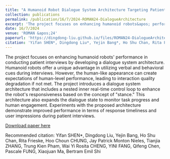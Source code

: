 ```yaml
---
title: "A Humanoid Robot Dialogue System Architecture Targeting Patient Interview Tasks"
collection: publications
permalink: /publication/16/7/2024-ROMAN24-DialogueArchitecture
excerpt: 'The project focuses on enhancing humanoid robots&apos; performance in conducting patient interviews by developing a dialogue system architecture. Humanoid robots offer a unique advantage in utilizing verbal and behavioral cues during interviews. However, the human-like appearance can create expectations of human-level performance, leading to interaction quality degradation if not met. The project introduces a dialogue system architecture that includes a nested inner real-time control loop to enhance the robot&apos;s responsiveness based on the concept of &quot;stance.&quot; This architecture also expands the dialogue state to monitor task progress and human engagement. Experiments with the proposed architecture demonstrate improved performance in terms of response timeliness and user impressions during patient interviews.'
date: 16/7/2024
venue: 'ROMAN &apos;24'
paperurl: 'https://dingdong-liu.github.io/files/ROMAN24-DialogueArchitecture.pdf'
citation: 'Yifan SHEN*, Dingdong Liu*, Yejin Bang*, Ho Shu Chan, Rita Frieske, Hoo Choun CHUNG, Jay Patrick Monton Nieles, Tianjia ZHANG, Trung Kien Pham, Wai Yi Rosita CHENG, YINI FANG, Qifeng Chen, Pascale FUNG, Xiaojuan Ma, Bertram Emil Shi. 2024 33rd IEEE International Conference on Robot and Human Interactive Communication (ROMAN), Pasadena, CA, USA, 2024, pp. 1394-1401, doi: 10.1109/RO-MAN60168.2024.10731285.'
---
```

The project focuses on enhancing humanoid robots&apos; performance in conducting patient interviews by developing a dialogue system architecture. Humanoid robots offer a unique advantage in utilizing verbal and behavioral cues during interviews. However, the human-like appearance can create expectations of human-level performance, leading to interaction quality degradation if not met. The project introduces a dialogue system architecture that includes a nested inner real-time control loop to enhance the robot&apos;s responsiveness based on the concept of &quot;stance.&quot; This architecture also expands the dialogue state to monitor task progress and human engagement. Experiments with the proposed architecture demonstrate improved performance in terms of response timeliness and user impressions during patient interviews.

[Download paper here](https://dingdong-liu.github.io/files/ROMAN24-DialogueArchitecture.pdf)

Recommended citation: Yifan SHEN*, Dingdong Liu, Yejin Bang, Ho Shu Chan, Rita Frieske, Hoo Choun CHUNG, Jay Patrick Monton Nieles, Tianjia ZHANG, Trung Kien Pham, Wai Yi Rosita CHENG, YINI FANG, Qifeng Chen, Pascale FUNG, Xiaojuan Ma, Bertram Emil Shi